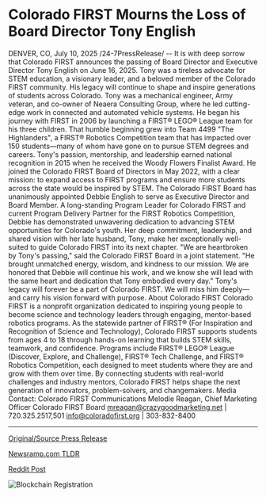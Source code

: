# Colorado FIRST Mourns the Loss of Board Director Tony English

DENVER, CO, July 10, 2025 /24-7PressRelease/ -- It is with deep sorrow that Colorado FIRST announces the passing of Board Director and Executive Director Tony English on June 16, 2025. Tony was a tireless advocate for STEM education, a visionary leader, and a beloved member of the Colorado FIRST community. His legacy will continue to shape and inspire generations of students across Colorado.  Tony was a mechanical engineer, Army veteran, and co-owner of Neaera Consulting Group, where he led cutting-edge work in connected and automated vehicle systems. He began his journey with FIRST in 2006 by launching a FIRST® LEGO® League team for his three children. That humble beginning grew into Team 4499 "The Highlanders", a FIRST® Robotics Competition team that has impacted over 150 students—many of whom have gone on to pursue STEM degrees and careers.  Tony's passion, mentorship, and leadership earned national recognition in 2015 when he received the Woody Flowers Finalist Award. He joined the Colorado FIRST Board of Directors in May 2022, with a clear mission: to expand access to FIRST programs and ensure more students across the state would be inspired by STEM.  The Colorado FIRST Board has unanimously appointed Debbie English to serve as Executive Director and Board Member. A long-standing Program Leader for Colorado FIRST and current Program Delivery Partner for the FIRST Robotics Competition, Debbie has demonstrated unwavering dedication to advancing STEM opportunities for Colorado's youth. Her deep commitment, leadership, and shared vision with her late husband, Tony, make her exceptionally well-suited to guide Colorado FIRST into its next chapter.  "We are heartbroken by Tony's passing," said the Colorado FIRST Board in a joint statement. "He brought unmatched energy, wisdom, and kindness to our mission. We are honored that Debbie will continue his work, and we know she will lead with the same heart and dedication that Tony embodied every day."  Tony's legacy will forever be a part of Colorado FIRST. We will miss him deeply—and carry his vision forward with purpose.  About Colorado FIRST  Colorado FIRST is a nonprofit organization dedicated to inspiring young people to become science and technology leaders through engaging, mentor-based robotics programs. As the statewide partner of FIRST® (For Inspiration and Recognition of Science and Technology), Colorado FIRST supports students from ages 4 to 18 through hands-on learning that builds STEM skills, teamwork, and confidence. Programs include FIRST® LEGO® League (Discover, Explore, and Challenge), FIRST® Tech Challenge, and FIRST® Robotics Competition, each designed to meet students where they are and grow with them over time. By connecting students with real-world challenges and industry mentors, Colorado FIRST helps shape the next generation of innovators, problem-solvers, and changemakers.  Media Contact: Colorado FIRST Communications Melodie Reagan, Chief Marketing Officer Colorado FIRST Board mreagan@crazygoodmarketing.net | 720.325.2517,501 info@coloradofirst.org | 303-832-8400 

---

[Original/Source Press Release](https://www.24-7pressrelease.com/press-release/524716/colorado-first-mourns-the-loss-of-board-director-tony-english)
                    

[Newsramp.com TLDR](https://newsramp.com/curated-news/colorado-first-mourns-loss-of-stem-advocate-tony-english-welcomes-debbie-english-as-new-leader/84d6b7c0ed460992bb72008aa4222336) 

 



[Reddit Post](https://www.reddit.com/r/newsramp/comments/1lw6ida/colorado_first_mourns_loss_of_stem_advocate_tony/) 



![Blockchain Registration](https://cdn.newsramp.app/24-7PressRelease/qrcode/257/10/bend_1Ua.webp)